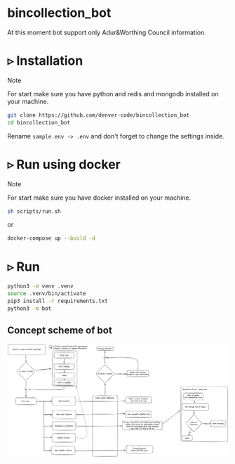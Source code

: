 # bincollection_bot
At this moment bot support only Adur&Worthing Council information.  
# ▹ Installation #
> [!NOTE]  
> For start make sure you have python and redis and mongodb installed on your machine.
``` Bash
git clone https://github.com/denver-code/bincollection_bot
cd bincollection_bot
```   
Rename ```sample.env -> .env``` and don't forget to change the settings inside.
# ▹ Run using docker #
> [!NOTE]  
> For start make sure you have docker installed on your machine.
```bash
sh scripts/run.sh
```
or
``` bash
docker-compose up --build -d
```
# ▹ Run #
``` Bash
python3 -m venv .venv
source .venv/bin/activate
pip3 install -r requirements.txt
python3 -m bot
```

## Concept scheme of bot

![concept](github/concept.jpeg)